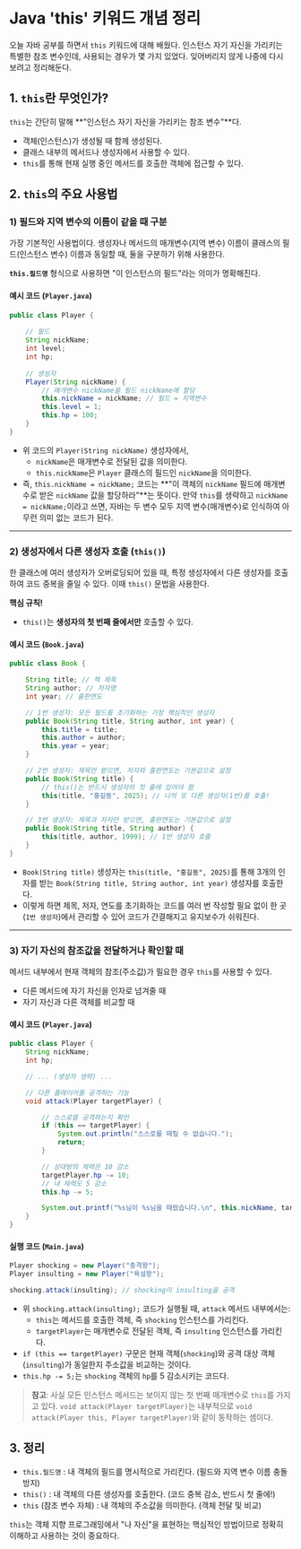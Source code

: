 
# Java 'this' 키워드 개념 정리

오늘 자바 공부를 하면서 `this` 키워드에 대해 배웠다. 인스턴스 자기 자신을 가리키는 특별한 참조 변수인데, 사용되는 경우가 몇 가지 있었다. 잊어버리지 않게 나중에 다시 보려고 정리해둔다.

## 1. `this`란 무엇인가?

`this`는 간단히 말해 **"인스턴스 자기 자신을 가리키는 참조 변수"**다.

- 객체(인스턴스)가 생성될 때 함께 생성된다.
- 클래스 내부의 메서드나 생성자에서 사용할 수 있다.
- `this`를 통해 현재 실행 중인 메서드를 호출한 객체에 접근할 수 있다.

## 2. `this`의 주요 사용법

### 1) 필드와 지역 변수의 이름이 같을 때 구분

가장 기본적인 사용법이다. 생성자나 메서드의 매개변수(지역 변수) 이름이 클래스의 필드(인스턴스 변수) 이름과 동일할 때, 둘을 구분하기 위해 사용한다.

**`this.필드명`** 형식으로 사용하면 "이 인스턴스의 필드"라는 의미가 명확해진다.

#### 예시 코드 (`Player.java`)

```java
public class Player {
    
    // 필드
    String nickName;
    int level;
    int hp;
    
    // 생성자
    Player(String nickName) {
        // 매개변수 nickName을 필드 nickName에 할당
        this.nickName = nickName; // 필드 = 지역변수
        this.level = 1;
        this.hp = 100;
    }
}
```

- 위 코드의 `Player(String nickName)` 생성자에서,
  - `nickName`은 매개변수로 전달된 값을 의미한다.
  - `this.nickName`은 `Player` 클래스의 필드인 `nickName`을 의미한다.
- 즉, `this.nickName = nickName;` 코드는 **"이 객체의 `nickName` 필드에 매개변수로 받은 `nickName` 값을 할당하라"**는 뜻이다. 만약 `this`를 생략하고 `nickName = nickName;`이라고 쓰면, 자바는 두 변수 모두 지역 변수(매개변수)로 인식하여 아무런 의미 없는 코드가 된다.

---

### 2) 생성자에서 다른 생성자 호출 (`this()`)

한 클래스에 여러 생성자가 오버로딩되어 있을 때, 특정 생성자에서 다른 생성자를 호출하여 코드 중복을 줄일 수 있다. 이때 `this()` 문법을 사용한다.

**핵심 규칙!**
- `this()`는 **생성자의 첫 번째 줄에서만** 호출할 수 있다.

#### 예시 코드 (`Book.java`)

```java
public class Book {

    String title; // 책 제목
    String author; // 저자명
    int year; // 출판연도

    // 1번 생성자: 모든 필드를 초기화하는 가장 핵심적인 생성자
    public Book(String title, String author, int year) {
        this.title = title;
        this.author = author;
        this.year = year;
    }

    // 2번 생성자: 제목만 받으면, 저자와 출판연도는 기본값으로 설정
    public Book(String title) {
        // this()는 반드시 생성자의 첫 줄에 있어야 함
        this(title, "홍길동", 2025); // 나의 또 다른 생성자(1번)를 호출!
    }

    // 3번 생성자: 제목과 저자만 받으면, 출판연도는 기본값으로 설정
    public Book(String title, String author) {
        this(title, author, 1999); // 1번 생성자 호출
    }
}
```

- `Book(String title)` 생성자는 `this(title, "홍길동", 2025)`를 통해 3개의 인자를 받는 `Book(String title, String author, int year)` 생성자를 호출한다.
- 이렇게 하면 제목, 저자, 연도를 초기화하는 코드를 여러 번 작성할 필요 없이 한 곳(`1번 생성자`)에서 관리할 수 있어 코드가 간결해지고 유지보수가 쉬워진다.

---

### 3) 자기 자신의 참조값을 전달하거나 확인할 때

메서드 내부에서 현재 객체의 참조(주소값)가 필요한 경우 `this`를 사용할 수 있다.

- 다른 메서드에 자기 자신을 인자로 넘겨줄 때
- 자기 자신과 다른 객체를 비교할 때

#### 예시 코드 (`Player.java`)

```java
public class Player {
    String nickName;
    int hp;

    // ... (생성자 생략) ...

    // 다른 플레이어를 공격하는 기능
    void attack(Player targetPlayer) {

        // 스스로를 공격하는지 확인
        if (this == targetPlayer) {
            System.out.println("스스로를 때릴 수 없습니다.");
            return;
        }

        // 상대방의 체력은 10 감소
        targetPlayer.hp -= 10;
        // 내 체력도 5 감소
        this.hp -= 5;

        System.out.printf("%s님이 %s님을 때렸습니다.\n", this.nickName, targetPlayer.nickName);
    }
}
```

#### 실행 코드 (`Main.java`)

```java
Player shocking = new Player("충격왕");
Player insulting = new Player("욕설왕");

shocking.attack(insulting); // shocking이 insulting을 공격
```

- 위 `shocking.attack(insulting);` 코드가 실행될 때, `attack` 메서드 내부에서는:
  - `this`는 메서드를 호출한 객체, 즉 `shocking` 인스턴스를 가리킨다.
  - `targetPlayer`는 매개변수로 전달된 객체, 즉 `insulting` 인스턴스를 가리킨다.
- `if (this == targetPlayer)` 구문은 현재 객체(`shocking`)와 공격 대상 객체(`insulting`)가 동일한지 주소값을 비교하는 것이다.
- `this.hp -= 5;`는 `shocking` 객체의 `hp`를 5 감소시키는 코드다.

> **참고**: 사실 모든 인스턴스 메서드는 보이지 않는 첫 번째 매개변수로 `this`를 가지고 있다. `void attack(Player targetPlayer)`는 내부적으로 `void attack(Player this, Player targetPlayer)`와 같이 동작하는 셈이다.

## 3. 정리

- `this.필드명` : 내 객체의 필드를 명시적으로 가리킨다. (필드와 지역 변수 이름 충돌 방지)
- `this()` : 내 객체의 다른 생성자를 호출한다. (코드 중복 감소, 반드시 첫 줄에!)
- `this` (참조 변수 자체) : 내 객체의 주소값을 의미한다. (객체 전달 및 비교)

`this`는 객체 지향 프로그래밍에서 "나 자신"을 표현하는 핵심적인 방법이므로 정확히 이해하고 사용하는 것이 중요하다.
```
